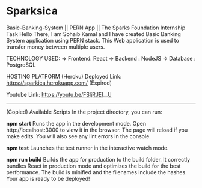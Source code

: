 # Sparksica

Basic-Banking-System || PERN App || The Sparks Foundation Internship Task
Hello There, I am Sohaib Kamal and I have created Basic Banking System application using PERN stack.
This Web application is used to transfer money between multiple users.

TECHNOLOGY USED:
=> Frontend: React
=> Backend : NodeJS
=> Database : PostgreSQL

HOSTING PLATFORM (Heroku)
Deployed Link: https://sparkica.herokuapp.com/ (Expired)

Youtube Link: https://youtu.be/FSljRJEI__U


-----------------------------------------------------------------------------------------------
(Copied)
Available Scripts
In the project directory, you can run:

**npm start**
Runs the app in the development mode.
Open http://localhost:3000 to view it in the browser.
The page will reload if you make edits.
You will also see any lint errors in the console.

**npm test**
Launches the test runner in the interactive watch mode.

**npm run build**
Builds the app for production to the build folder.
It correctly bundles React in production mode and optimizes the build for the best performance.
The build is minified and the filenames include the hashes.
Your app is ready to be deployed!


